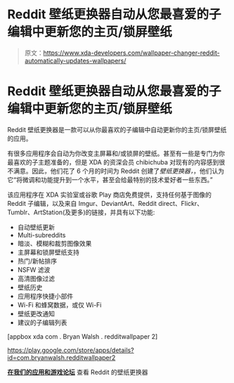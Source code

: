 # Reddit 壁纸更换器自动从您最喜爱的子编辑中更新您的主页/锁屏壁纸

> 原文：<https://www.xda-developers.com/wallpaper-changer-reddit-automatically-updates-wallpapers/>

# Reddit 壁纸更换器自动从您最喜爱的子编辑中更新您的主页/锁屏壁纸

Reddit 壁纸更换器是一款可以从你最喜欢的子编辑中自动更新你的主页/锁屏壁纸的应用。

有很多应用程序会自动为你改变主屏幕和/或锁屏的壁纸。甚至有一些是专门为你最喜欢的子主题准备的，但是 XDA 的资深会员 chibichuba 对现有的内容感到很不满意。因此，他们花了 6 个月的时间为 Reddit 创建了*壁纸更换器，*，他们认为它“将微调和功能提升到一个水平，甚至会给最特别的技术爱好者一些东西。”

该应用程序在 XDA 实验室或谷歌 Play 商店免费提供，支持任何基于图像的 Reddit 子编辑，以及来自 Imgur、DeviantArt、Reddit direct、Flickr、Tumblr、ArtStation(及更多)的链接，并具有以下功能:

*   自动壁纸更新
*   Multi-subreddits
*   暗淡、模糊和裁剪图像效果
*   主屏幕和锁屏壁纸支持
*   热门/新帖排序
*   NSFW 滤波
*   高清图像过滤
*   壁纸历史
*   应用程序快捷小部件
*   Wi-Fi 和蜂窝数据，或仅 Wi-Fi
*   壁纸更改通知
*   建议的子编辑列表

[appbox xda com . Bryan Walsh . redditwallpaper 2]

https://play.google.com/store/apps/details?id=com.bryanwalsh.redditwallpaper2

[**在我们的应用和游戏论坛**](https://forum.xda-developers.com/android/apps-games/app-wallpaper-changer-reddit-automated-t3898357) 查看 Reddit 的壁纸更换器